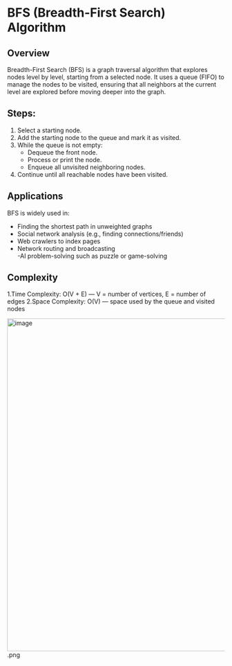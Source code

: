 # BFS (Breadth-First Search) Algorithm

## Overview
Breadth-First Search (BFS) is a graph traversal algorithm that explores nodes level by level, starting from a selected node. It uses a queue (FIFO) to manage the nodes to be visited, ensuring that all neighbors at the current level are explored before moving deeper into the graph.

## Steps:
1. Select a starting node.  
2. Add the starting node to the queue and mark it as visited.  
3. While the queue is not empty:  
   - Dequeue the front node.  
   - Process or print the node.  
   - Enqueue all unvisited neighboring nodes.  
4. Continue until all reachable nodes have been visited.

##  Applications
BFS is widely used in:  
- Finding the shortest path in unweighted graphs  
- Social network analysis (e.g., finding connections/friends)  
- Web crawlers to index pages  
- Network routing and broadcasting  
-AI problem-solving such as puzzle or game-solving

##  Complexity
1.Time Complexity: O(V + E) — V = number of vertices, E = number of edges
2.Space Complexity: O(V) — space used by the queue and visited nodes

<img width="1366" height="768" alt="image" src="https://github.com/user-attachments/assets/23a9907c-0a46-46f6-ba9a-914d3e03752b" />.png


